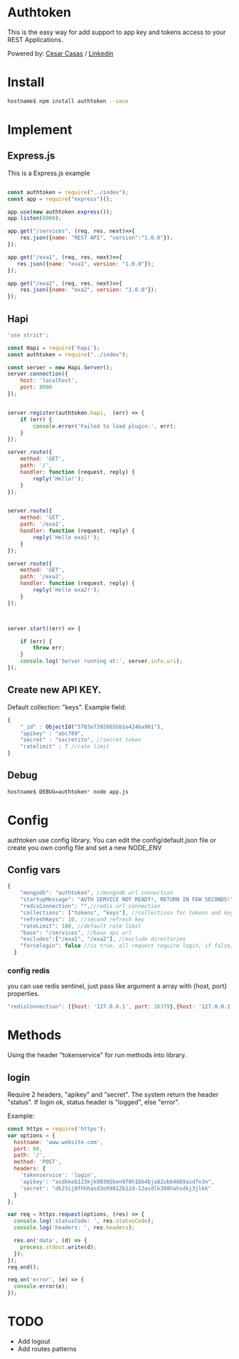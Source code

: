 # Authtoken
This is the easy way for add support to app key and tokens access to your REST Applications.

Powered by: [Cesar Casas](http://mailto:cesarcasas@bsdsolutions.com.ar "Cesar Casas") / [Linkedin](https://ar.linkedin.com/in/cesarcasas "Linkedin")
# Install

```bash
hostname$ npm install authtoken --save
```
# Implement
## Express.js
This is a Express.js example

```js

const authtoken = require("../index");
const app = require("express")();

app.use(new authtoken.express());
app.listen(8000);

app.get("/services", (req, res, next)=>{
    res.json({name: "REST API", "version":"1.0.0"});
});

app.get("/exa1", (req, res, next)=>{
   res.json({name: "exa1", version: "1.0.0"});
});

app.get("/exa2", (req, res, next)=>{
    res.json({name: "exa2", version: "1.0.0"});
});

```

## Hapi

```js
'use strict';

const Hapi = require('hapi');
const authtoken = require("../index");

const server = new Hapi.Server();
server.connection({
    host: 'localhost',
    port: 8000
});


server.register(authtoken.hapi,  (err) => {
    if (err) {
        console.error('Failed to load plugin:', err);
    }
});

server.route({
    method: 'GET',
    path: '/',
    handler: function (request, reply) {
        reply('Hello!');
    }
});


server.route({
    method: 'GET',
    path: '/exa1',
    handler: function (request, reply) {
        reply('Hello exa1!');
    }
});

server.route({
    method: 'GET',
    path: '/exa2',
    handler: function (request, reply) {
        reply('Hello exa2!');
    }
});



server.start((err) => {

    if (err) {
        throw err;
    }
    console.log('Server running at:', server.info.uri);
});
```

## Create new API KEY.
Default collection: "keys".
Example field: 
```js
{
    "_id" : ObjectId("5703e7392665bb1e424ba981"),
    "apikey" : "abc789",
    "secret" : "secretito", //secret token
    "ratelimit" : 7 //rate limit
}
```

## Debug
```bash
hostname$ DEBUG=authtoken* node app.js 
```
# Config
authtoken use config library. You can edit the config/default.json file or create you own config file and set a new NODE_ENV

## Config vars
```js
{
    "mongodb": "authtoken", //mongodb url connection
    "startupMessage": "AUTH SERVICE NOT READY!, RETURN IN FEW SECONDS!",//msg error
    "redisConnection": "",//redis url connection
    "collections": ["tokens", "keys"], //collectiosn for tokens and keys
    "refreshKeys": 10, //second refresh key
    "rateLimit": 100, //default rate limit
    "base": "/services", //base api url
    "excludes":["/exa1", "/exa2"], //exclude directories
    "forcelogin": false //is true, all request require login, if false, onlye need api key in header
  }
```
  
### config redis
you can use redis sentinel, just pass like argument a array with {host, port} properties.

```js
"redisConnection": [{host: '127.0.0.1', port: 26379},{host: '127.0.0.1', port: 26380}];
```  

# Methods

Using the header "tokenservice" for run methods into library.

## login
Require 2 headers, "apikey" and "secret".
The system return the header "status". If login ok, status header is "logged", else "error".

Example:
```js
const https = require('https');
var options = {
  hostname: 'www.website.com',
  port: 80,
  path: '/',
  method: 'POST',
  headers: {
    'tokenservice': 'login',
    'apikey': "asdkkeb123kjk98365ben978h1bb4bja82ubb4889asdfn3n",
    'secret': "dk23ij8fhhhasd3oh9812b12d-12asdlk388hahsdkj3jlkk"
  }
};

var req = https.request(options, (res) => {
  console.log('statusCode: ', res.statusCode);
  console.log('headers: ', res.headers);

  res.on('data', (d) => {
    process.stdout.write(d);
  });
});
req.end();

req.on('error', (e) => {
  console.error(e);
});
``` 

# TODO
- Add logout
- Add routes patterns
